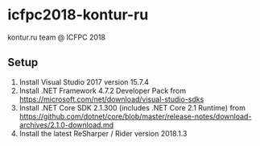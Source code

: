 # icfpc2018-kontur-ru
kontur.ru team @ ICFPC 2018

## Setup
1. Install Visual Studio 2017 version 15.7.4
1. Install .NET Framework 4.7.2	Developer Pack from https://microsoft.com/net/download/visual-studio-sdks
1. Install .NET Core SDK 2.1.300 (includes .NET Core 2.1 Runtime) from https://github.com/dotnet/core/blob/master/release-notes/download-archives/2.1.0-download.md
1. Install the latest ReSharper / Rider version 2018.1.3